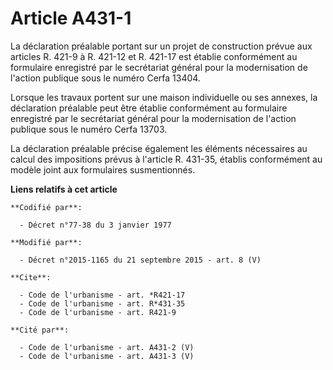 # Article A431-1

La déclaration préalable portant sur un projet de construction prévue aux articles R. 421-9 à R. 421-12 et R. 421-17 est
établie conformément au formulaire enregistré par le secrétariat général pour la modernisation de l'action publique sous le
numéro Cerfa 13404. 

Lorsque les travaux portent sur une maison individuelle ou ses annexes, la déclaration préalable peut être établie
conformément au formulaire enregistré par le secrétariat général pour la modernisation de l'action publique sous le numéro
Cerfa 13703. 

La déclaration préalable précise également les éléments nécessaires au calcul des impositions prévus à l'article R. 431-35,
établis conformément au modèle joint aux formulaires susmentionnés.

**Liens relatifs à cet article**

	**Codifié par**:

	  - Décret n°77-38 du 3 janvier 1977

	**Modifié par**:

	  - Décret n°2015-1165 du 21 septembre 2015 - art. 8 (V)

	**Cite**:

	  - Code de l'urbanisme - art. *R421-17
	  - Code de l'urbanisme - art. R*431-35
	  - Code de l'urbanisme - art. R421-9

	**Cité par**:

	  - Code de l'urbanisme - art. A431-2 (V)
	  - Code de l'urbanisme - art. A431-3 (V)
